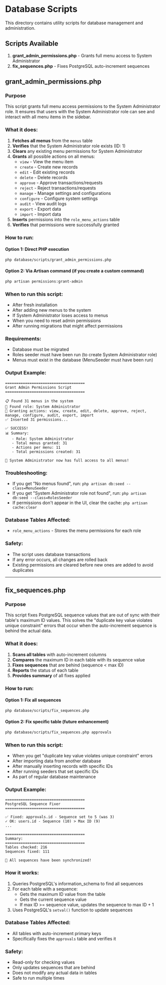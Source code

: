 # Database Scripts

This directory contains utility scripts for database management and administration.

## Scripts Available

1. **grant_admin_permissions.php** - Grants full menu access to System Administrator
2. **fix_sequences.php** - Fixes PostgreSQL auto-increment sequences

## grant_admin_permissions.php

### Purpose
This script grants full menu access permissions to the System Administrator role. It ensures that users with the System Administrator role can see and interact with all menu items in the sidebar.

### What it does:
1. **Fetches all menus** from the `menus` table
2. **Verifies** that the System Administrator role exists (ID: 1)
3. **Clears** any existing menu permissions for System Administrator
4. **Grants** all possible actions on all menus:
   - `view` - View the menu item
   - `create` - Create new records
   - `edit` - Edit existing records
   - `delete` - Delete records
   - `approve` - Approve transactions/requests
   - `reject` - Reject transactions/requests
   - `manage` - Manage settings and configurations
   - `configure` - Configure system settings
   - `audit` - View audit logs
   - `export` - Export data
   - `import` - Import data
5. **Inserts** permissions into the `role_menu_actions` table
6. **Verifies** that permissions were successfully granted

### How to run:

#### Option 1: Direct PHP execution
```bash
php database/scripts/grant_admin_permissions.php
```

#### Option 2: Via Artisan command (if you create a custom command)
```bash
php artisan permissions:grant-admin
```

### When to run this script:
- After fresh installation
- After adding new menus to the system
- If System Administrator loses access to menus
- When you need to reset admin permissions
- After running migrations that might affect permissions

### Requirements:
- Database must be migrated
- Roles seeder must have been run (to create System Administrator role)
- Menus must exist in the database (MenuSeeder must have been run)

### Output Example:
```
====================================
Grant Admin Permissions Script
====================================

📋 Found 31 menus in the system
👤 Found role: System Administrator
🔑 Granting actions: view, create, edit, delete, approve, reject, manage, configure, audit, export, import
✅ Inserted 31 permissions...

✅ SUCCESS!
📊 Summary:
   - Role: System Administrator
   - Total menus granted: 31
   - Actions per menu: 11
   - Total permissions created: 31

🎉 System Administrator now has full access to all menus!
```

### Troubleshooting:
- If you get "No menus found", run: `php artisan db:seed --class=MenuSeeder`
- If you get "System Administrator role not found", run: `php artisan db:seed --class=RolesSeeder`
- If permissions don't appear in the UI, clear the cache: `php artisan cache:clear`

### Database Tables Affected:
- `role_menu_actions` - Stores the menu permissions for each role

### Safety:
- The script uses database transactions
- If any error occurs, all changes are rolled back
- Existing permissions are cleared before new ones are added to avoid duplicates

---

## fix_sequences.php

### Purpose
This script fixes PostgreSQL sequence values that are out of sync with their table's maximum ID values. This solves the "duplicate key value violates unique constraint" errors that occur when the auto-increment sequence is behind the actual data.

### What it does:
1. **Scans all tables** with auto-increment columns
2. **Compares** the maximum ID in each table with its sequence value
3. **Fixes sequences** that are behind (sequence < max ID)
4. **Reports** the status of each table
5. **Provides summary** of all fixes applied

### How to run:

#### Option 1: Fix all sequences
```bash
php database/scripts/fix_sequences.php
```

#### Option 2: Fix specific table (future enhancement)
```bash
php database/scripts/fix_sequences.php approvals
```

### When to run this script:
- When you get "duplicate key value violates unique constraint" errors
- After importing data from another database
- After manually inserting records with specific IDs
- After running seeders that set specific IDs
- As part of regular database maintenance

### Output Example:
```
====================================
PostgreSQL Sequence Fixer
====================================

✅ Fixed: approvals.id - Sequence set to 5 (was 3)
✓ OK: users.id - Sequence (10) > Max ID (9)
...

====================================
Summary:
====================================
Tables checked: 216
Sequences fixed: 111

🎉 All sequences have been synchronized!
```

### How it works:
1. Queries PostgreSQL's information_schema to find all sequences
2. For each table with a sequence:
   - Gets the maximum ID value from the table
   - Gets the current sequence value
   - If max ID >= sequence value, updates the sequence to max ID + 1
3. Uses PostgreSQL's `setval()` function to update sequences

### Database Tables Affected:
- All tables with auto-increment primary keys
- Specifically fixes the `approvals` table and verifies it

### Safety:
- Read-only for checking values
- Only updates sequences that are behind
- Does not modify any actual data in tables
- Safe to run multiple times